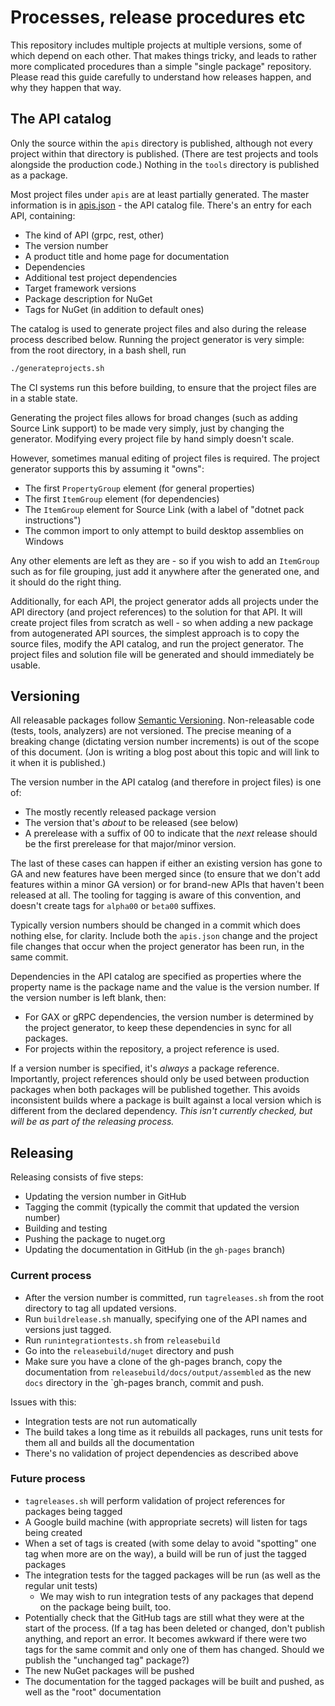 # Processes, release procedures etc

This repository includes multiple projects at multiple versions,
some of which depend on each other. That makes things tricky, and
leads to rather more complicated procedures than a simple "single
package" repository. Please read this guide carefully to understand
how releases happen, and why they happen that way.

## The API catalog

Only the source within the `apis` directory is published, although not
every project within that directory is published.
(There are test projects and tools alongside the production code.)
Nothing in the `tools` directory is published as a package.

Most project files under `apis` are at least partially generated.
The master information is in [apis.json](apis/apis.json) - the API
catalog file. There's an entry for each API, containing:

- The kind of API (grpc, rest, other)
- The version number
- A product title and home page for documentation
- Dependencies
- Additional test project dependencies
- Target framework versions
- Package description for NuGet
- Tags for NuGet (in addition to default ones)

The catalog is used to generate project files and also during the
release process described below. Running the project generator is
very simple: from the root directory, in a bash shell, run

```bash
./generateprojects.sh
```

The CI systems run this before building, to ensure that the project
files are in a stable state.

Generating the project files allows for broad changes (such as
adding Source Link support) to be made very simply, just by changing
the generator. Modifying every project file by hand simply doesn't
scale.

However, sometimes manual editing of project files is required. The
project generator supports this by assuming it "owns":

- The first `PropertyGroup` element (for general properties)
- The first `ItemGroup` element (for dependencies)
- The `ItemGroup` element for Source Link (with a label of "dotnet pack instructions")
- The common import to only attempt to build desktop assemblies on Windows

Any other elements are left as they are - so if you wish to add an
`ItemGroup` such as for file grouping, just add it anywhere after
the generated one, and it should do the right thing.

Additionally, for each API, the project generator adds all projects
under the API directory (and project references) to the solution for
that API. It will create project files from scratch as well - so when adding a
new package from autogenerated API sources, the simplest approach is
to copy the source files, modify the API catalog, and run the
project generator. The project files and solution file will be
generated and should immediately be usable.

## Versioning

All releasable packages follow [Semantic Versioning](http://semver.org).
Non-releasable code (tests, tools, analyzers) are not versioned. The
precise meaning of a breaking change (dictating version number
increments) is out of the scope of this document. (Jon is writing a
blog post about this topic and will link to it when it is published.)

The version number in the API catalog (and therefore in project
files) is one of:

- The mostly recently released package version
- The version that's *about* to be released (see below)
- A prerelease with a suffix of 00 to indicate that the *next* release
  should be the first prerelease for that major/minor version.

The last of these cases can happen if either an existing version has
gone to GA and new features have been merged since (to ensure that
we don't add features within a minor GA version) or for brand-new
APIs that haven't been released at all. The tooling for tagging is
aware of this convention, and doesn't create tags for `alpha00` or
`beta00` suffixes.

Typically version numbers should be changed in a commit which does
nothing else, for clarity. Include both the `apis.json` change and
the project file changes that occur when the project generator has
been run, in the same commit.

Dependencies in the API catalog are specified as properties where
the property name is the package name and the value is the version
number. If the version number is left blank, then:

- For GAX or gRPC dependencies, the version number is determined by
  the project generator, to keep these dependencies in sync for all
  packages.
- For projects within the repository, a project reference is used.

If a version number is specified, it's *always* a package reference.
Importantly, project references should only be used between
production packages when both packages will be published together.
This avoids inconsistent builds where a package is built against a
local version which is different from the declared dependency. *This
isn't currently checked, but will be as part of the releasing
process.*

## Releasing

Releasing consists of five steps:

- Updating the version number in GitHub
- Tagging the commit (typically the commit that updated the version
  number)
- Building and testing
- Pushing the package to nuget.org
- Updating the documentation in GitHub (in the `gh-pages` branch)

### Current process

- After the version number is committed, run `tagreleases.sh` from the
  root directory to tag all updated versions.
- Run `buildrelease.sh` manually, specifying one of the API names
  and versions just tagged.
- Run `runintegrationtests.sh` from `releasebuild`
- Go into the `releasebuild/nuget` directory and push
- Make sure you have a clone of the gh-pages branch, copy the
  documentation from `releasebuild/docs/output/assembled` as the new
  `docs` directory in the `gh-pages branch, commit and push.
  
Issues with this:

- Integration tests are not run automatically
- The build takes a long time as it rebuilds all packages, runs unit
  tests for them all and builds all the documentation
- There's no validation of project dependencies as described above

### Future process

- `tagreleases.sh` will perform validation of project references for
  packages being tagged
- A Google build machine (with appropriate secrets) will listen for
  tags being created
- When a set of tags is created (with some delay to avoid "spotting"
  one tag when more are on the way), a build will be run of just the
  tagged packages
- The integration tests for the tagged packages will be run (as well
  as the regular unit tests)
  - We may wish to run integration tests of any packages that depend
    on the package being built, too.
- Potentially check that the GitHub tags are still what they were
  at the start of the process. (If a tag has been deleted or changed,
  don't publish anything, and report an error. It becomes awkward if
  there were two tags for the same commit and only one of them has
  changed. Should we publish the "unchanged tag" package?)
- The new NuGet packages will be pushed
- The documentation for the tagged packages will be built and pushed, as well as
  the "root" documentation
